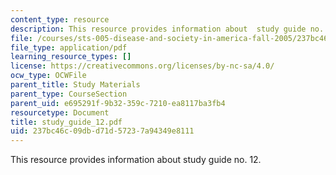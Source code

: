 ```yaml
---
content_type: resource
description: This resource provides information about  study guide no. 12.
file: /courses/sts-005-disease-and-society-in-america-fall-2005/237bc46c09dbd71d57237a94349e8111_study_guide_12.pdf
file_type: application/pdf
learning_resource_types: []
license: https://creativecommons.org/licenses/by-nc-sa/4.0/
ocw_type: OCWFile
parent_title: Study Materials
parent_type: CourseSection
parent_uid: e695291f-9b32-359c-7210-ea8117ba3fb4
resourcetype: Document
title: study_guide_12.pdf
uid: 237bc46c-09db-d71d-5723-7a94349e8111
---
```

This resource provides information about  study guide no. 12.